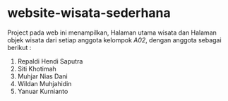 # website-wisata-sederhana

Project pada web ini menampilkan, Halaman utama wisata
dan Halaman objek wisata dari setiap anggota kelompok _A02_, dengan anggota sebagai berikut :
   1. Repaldi Hendi Saputra
   2. Siti Khotimah
   3. Muhjar Nias Dani
   4. Wildan Muhjahidin
   5. Yanuar Kurnianto
